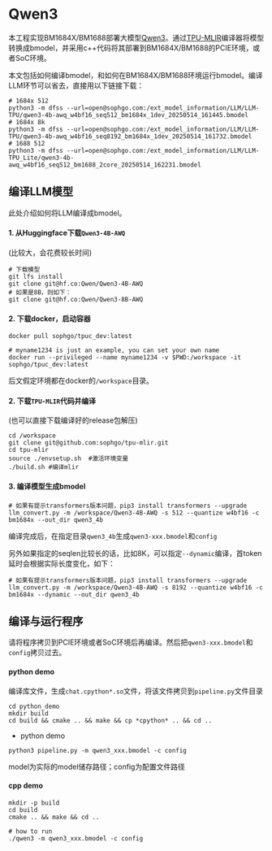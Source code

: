# Qwen3

本工程实现BM1684X/BM1688部署大模型[Qwen3](https://huggingface.co/Qwen/Qwen3-4B-AWQ)。通过[TPU-MLIR](https://github.com/sophgo/tpu-mlir)编译器将模型转换成bmodel，并采用c++代码将其部署到BM1684X/BM1688的PCIE环境，或者SoC环境。


本文包括如何编译bmodel，和如何在BM1684X/BM1688环境运行bmodel。编译LLM环节可以省去，直接用以下链接下载：

``` shell
# 1684x 512
python3 -m dfss --url=open@sophgo.com:/ext_model_information/LLM/LLM-TPU/qwen3-4b-awq_w4bf16_seq512_bm1684x_1dev_20250514_161445.bmodel
# 1684x 8k
python3 -m dfss --url=open@sophgo.com:/ext_model_information/LLM/LLM-TPU/qwen3-4b-awq_w4bf16_seq8192_bm1684x_1dev_20250514_161732.bmodel
# 1688 512
python3 -m dfss --url=open@sophgo.com:/ext_model_information/LLM/LLM-TPU_Lite/qwen3-4b-awq_w4bf16_seq512_bm1688_2core_20250514_162231.bmodel
```

## 编译LLM模型

此处介绍如何将LLM编译成bmodel。

#### 1. 从Huggingface下载`Qwen3-4B-AWQ`

(比较大，会花费较长时间)

``` shell
# 下载模型
git lfs install
git clone git@hf.co:Qwen/Qwen3-4B-AWQ
# 如果是8B，则如下：
git clone git@hf.co:Qwen/Qwen3-8B-AWQ
```

#### 2. 下载docker，启动容器

``` shell
docker pull sophgo/tpuc_dev:latest

# myname1234 is just an example, you can set your own name
docker run --privileged --name myname1234 -v $PWD:/workspace -it sophgo/tpuc_dev:latest
```
后文假定环境都在docker的`/workspace`目录。

#### 2. 下载`TPU-MLIR`代码并编译

(也可以直接下载编译好的release包解压)

``` shell
cd /workspace
git clone git@github.com:sophgo/tpu-mlir.git
cd tpu-mlir
source ./envsetup.sh  #激活环境变量
./build.sh #编译mlir
```

#### 3. 编译模型生成bmodel

``` shell
# 如果有提示transformers版本问题，pip3 install transformers --upgrade
llm_convert.py -m /workspace/Qwen3-4B-AWQ -s 512 --quantize w4bf16 -c bm1684x --out_dir qwen3_4b
```
编译完成后，在指定目录`qwen3_4b`生成`qwen3-xxx.bmodel`和`config`

另外如果指定的seqlen比较长的话，比如8K，可以指定`--dynamic`编译，首token延时会根据实际长度变化，如下：
``` shell
# 如果有提示transformers版本问题，pip3 install transformers --upgrade
llm_convert.py -m /workspace/Qwen3-4B-AWQ -s 8192 --quantize w4bf16 -c bm1684x --dynamic --out_dir qwen3_4b
```

## 编译与运行程序

请将程序拷贝到PCIE环境或者SoC环境后再编译。然后把`qwen3-xxx.bmodel`和`config`拷贝过去。

#### python demo

编译库文件，生成`chat.cpython*.so`文件，将该文件拷贝到`pipeline.py`文件目录

``` shell
cd python_demo
mkdir build 
cd build && cmake .. && make && cp *cpython* .. && cd ..
```

* python demo

``` shell
python3 pipeline.py -m qwen3_xxx.bmodel -c config 
```
model为实际的model储存路径；config为配置文件路径

#### cpp demo

``` shell
mkdir -p build
cd build
cmake .. && make && cd ..

# how to run
./qwen3 -m qwen3_xxx.bmodel -c config
```